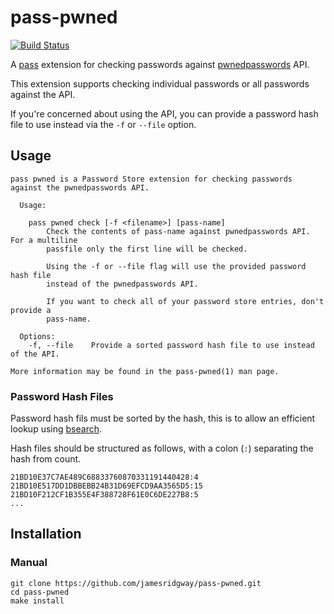 # pass-pwned
[![Build Status](https://travis-ci.org/jamesridgway/pass-pwned.svg?branch=master)](https://travis-ci.org/jamesridgway/pass-pwned)

A [pass](https://www.passwordstore.org/) extension for checking passwords against [pwnedpasswords](https://www.troyhunt.com/ive-just-launched-pwned-passwords-version-2/) API.

This extension supports checking individual passwords or all passwords against the API.

If you're concerned about using the API, you can provide a password hash file to use instead via the `-f` or `--file` option.


## Usage
```
pass pwned is a Password Store extension for checking passwords against the pwnedpasswords API.

  Usage:

    pass pwned check [-f <filename>] [pass-name]
        Check the contents of pass-name against pwnedpasswords API. For a multiline
        passfile only the first line will be checked.

        Using the -f or --file flag will use the provided password hash file
        instead of the pwnedpasswords API.

        If you want to check all of your password store entries, don't provide a
        pass-name.

  Options:
    -f, --file    Provide a sorted password hash file to use instead of the API.

More information may be found in the pass-pwned(1) man page.
```

### Password Hash Files
Password hash fils must be sorted by the hash, this is to allow an efficient lookup using [bsearch](https://www.james-ridgway.co.uk/projects/bsearch).

Hash files should be structured as follows, with a colon (`:`) separating the hash from count.
```
21BD10E37C7AE489C68833760870331191440428:4
21BD10E517DD1DBBEBB24B31D69EFCD9AA3565D5:15
21BD10F212CF1B355E4F388728F61E0C6DE227B8:5
...
```

## Installation

### Manual
```
git clone https://github.com/jamesridgway/pass-pwned.git
cd pass-pwned
make install
```
